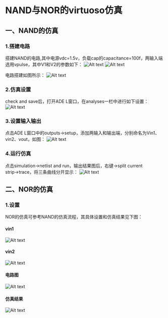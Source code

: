 # NAND与NOR的virtuoso仿真
## 一、NAND的仿真
### 1.搭建电路
 搭建NAND的电路,其中电源vdc=1.5v，负载cap的capacitance=100f，两输入端选用vpulse，其中V1和V2的参数如下：
![Alt text](https://github.com/very3b/Susee/blob/master/NAND%E4%B8%8ENOR%E7%9A%84virtuoso%E4%BB%BF%E7%9C%9F/%E5%9B%BE%E7%89%871.png)
![Alt text](https://github.com/very3b/Susee/blob/master/NAND%E4%B8%8ENOR%E7%9A%84virtuoso%E4%BB%BF%E7%9C%9F/%E5%9B%BE%E7%89%872.png)

电路搭建如图所示：
![Alt text](https://github.com/very3b/Susee/blob/master/NAND%E4%B8%8ENOR%E7%9A%84virtuoso%E4%BB%BF%E7%9C%9F/%E5%9B%BE%E7%89%873.png)

### 2.仿真设置
 check and save后，打开ADE L窗口，在analyses一栏中进行如下设置：
![Alt text](https://github.com/very3b/Susee/blob/master/NAND%E4%B8%8ENOR%E7%9A%84virtuoso%E4%BB%BF%E7%9C%9F/%E5%9B%BE%E7%89%874.png)

### 3.设置输入输出
 点击ADE L窗口中的outputs→setup，添加两输入和输出端，分别命名为Vin1、vin2、vout，如图：
![Alt text](https://github.com/very3b/Susee/blob/master/NAND%E4%B8%8ENOR%E7%9A%84virtuoso%E4%BB%BF%E7%9C%9F/%E5%9B%BE%E7%89%875.png)

### 4.运行仿真
 点击simulation→netlist and run，输出结果图后，右键→split current strip→trace，将三条曲线分开显示：
![Alt text](https://github.com/very3b/Susee/blob/master/NAND%E4%B8%8ENOR%E7%9A%84virtuoso%E4%BB%BF%E7%9C%9F/%E5%9B%BE%E7%89%876.png)

## 二、NOR的仿真
### 1.设置
 NOR的仿真可参考NAND的仿真流程，其具体设置和仿真结果见下图：
#### vin1
![Alt text](https://github.com/very3b/Susee/blob/master/NAND%E4%B8%8ENOR%E7%9A%84virtuoso%E4%BB%BF%E7%9C%9F/%E5%9B%BE%E7%89%877.png)
#### vin2
![Alt text](https://github.com/very3b/Susee/blob/master/NAND%E4%B8%8ENOR%E7%9A%84virtuoso%E4%BB%BF%E7%9C%9F/%E5%9B%BE%E7%89%878.png)
#### 电路图
![Alt text](https://github.com/very3b/Susee/blob/master/NAND%E4%B8%8ENOR%E7%9A%84virtuoso%E4%BB%BF%E7%9C%9F/%E5%9B%BE%E7%89%879.png)
#### 仿真结果
![Alt text](https://github.com/very3b/Susee/blob/master/NAND%E4%B8%8ENOR%E7%9A%84virtuoso%E4%BB%BF%E7%9C%9F/%E5%9B%BE%E7%89%8710.png)
